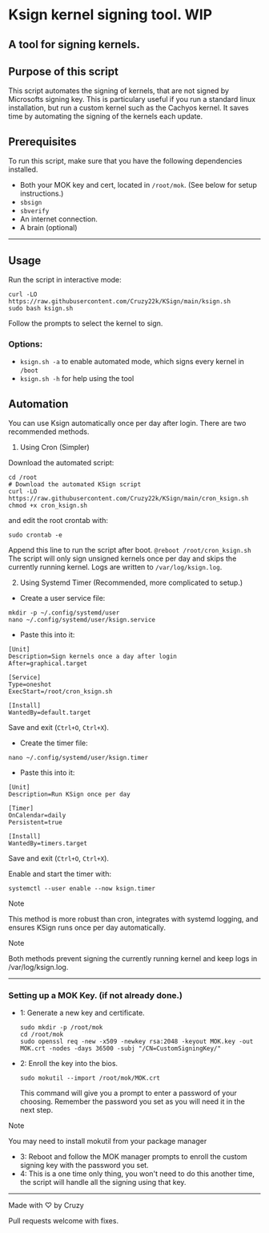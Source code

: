 # Ksign kernel signing tool. WIP
## A tool for signing kernels.

## Purpose of this script
This script automates the signing of kernels, that are not signed by Microsofts signing key. This is particulary useful if you run a standard linux installation, but run a custom kernel such as the Cachyos kernel. It saves time by automating the signing of the kernels each update.


## Prerequisites
To run this script, make sure that you have the following dependencies installed.
- Both your MOK key and cert, located in `/root/mok`. (See below for setup instructions.)
- `sbsign`
- `sbverify`
- An internet connection.
- A brain (optional)
-----

## Usage

Run the script in interactive mode:

```
curl -LO https://raw.githubusercontent.com/Cruzy22k/KSign/main/ksign.sh
sudo bash ksign.sh
```
Follow the prompts to select the kernel to sign. 

### Options:
- `ksign.sh -a` to enable automated mode, which signs every kernel in `/boot`
- `ksign.sh -h` for help using the tool

## Automation

You can use Ksign automatically once per day after login. There are two recommended methods.

1. Using Cron (Simpler)

Download the automated script:

```
cd /root
# Download the automated KSign script
curl -LO https://raw.githubusercontent.com/Cruzy22k/KSign/main/cron_ksign.sh
chmod +x cron_ksign.sh
```
and edit the root crontab with:
```
sudo crontab -e
```
Append this line to run the script after boot.
`@reboot /root/cron_ksign.sh`
The script will only sign unsigned kernels once per day and skips the currently running kernel. Logs are written to `/var/log/ksign.log`.


2. Using Systemd Timer (Recommended, more complicated to setup.)
- Create a user service file:
```
mkdir -p ~/.config/systemd/user
nano ~/.config/systemd/user/ksign.service

```

- Paste this into it:
```
[Unit]
Description=Sign kernels once a day after login
After=graphical.target

[Service]
Type=oneshot
ExecStart=/root/cron_ksign.sh

[Install]
WantedBy=default.target
```
Save and exit (`Ctrl+O`, `Ctrl+X`).
- Create the timer file: 
```
nano ~/.config/systemd/user/ksign.timer
```
- Paste this into it:
```
[Unit]
Description=Run KSign once per day

[Timer]
OnCalendar=daily
Persistent=true

[Install]
WantedBy=timers.target
```
Save and exit (`Ctrl+O`, `Ctrl+X`).

Enable and start the timer with:
```
systemctl --user enable --now ksign.timer
```
> [!NOTE]  
> This method is more robust than cron, integrates with systemd logging, and ensures KSign runs once per day automatically.

> [!NOTE]
>Both methods prevent signing the currently running kernel and keep logs in /var/log/ksign.log.
----
### Setting up a MOK Key. (if not already done.)

- 1: 
    Generate a new key and certificate.
    ```
    sudo mkdir -p /root/mok
    cd /root/mok
    sudo openssl req -new -x509 -newkey rsa:2048 -keyout MOK.key -out MOK.crt -nodes -days 36500 -subj "/CN=CustomSigningKey/"
    ```
- 2:
    Enroll the key into the bios.
    ```
    sudo mokutil --import /root/mok/MOK.crt
    ```
    This command will give you a prompt to enter a password of your choosing.
    Remember the password you set as you will need it in the next step.

> [!NOTE]  
> You may need to install mokutil from your package manager
- 3: 
    Reboot and follow the MOK manager prompts to enroll the custom signing key with the password you set.
- 4:
    This is a one time only thing, you won't need to do this another time, the script will handle all the signing using that key.


----
Made with ♡ by Cruzy

Pull requests welcome with fixes. 
